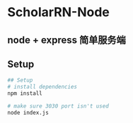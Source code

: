 # ScholarRN-Node
## node + express 简单服务端


## Setup
``` bash
## Setup
# install dependencies
npm install

# make sure 3030 port isn't used
node index.js
